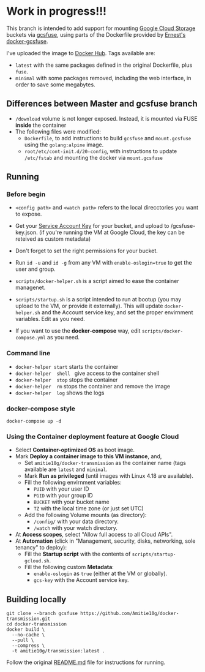 # Work in progress!!!

This branch is intended to add support for mounting [Google Cloud Storage](https://cloud.google.com/storage) buckets via [gcsfuse](https://github.com/GoogleCloudPlatform/gcsfuse), using parts of the Dockerfile provided by [Ernest's docker-gcsfuse](https://github.com/chiaen/docker-gcsfuse).

I've uploaded the image to [Docker Hub](https://cloud.docker.com/u/amitie10g/repository/docker/amitie10g/docker-transmission). Tags available are:
* ``latest`` with the same packages defined in the original Dockerfile, plus ``fuse``.
* ``minimal`` with some packages removed, including the web interface, in order to save some megabytes.

## Differences between Master and gcsfuse branch

* ``/download`` volume is not longer exposed. Instead, it is mounted via FUSE **inside** the container
* The following files were modified:
  * ``Dockerfile``, to add instructions to build ``gcsfuse`` and ``mount.gcsfuse`` using the ``golang:alpine`` image.
  * ``root/etc/cont-init.d/20-config``, with instructions to update ``/etc/fstab`` and mounting the docker via ``mount.gcsfuse``

## Running

### Before begin
* ``<config path>`` and ``<watch path>`` refers to the local direcctories you want to expose.

* Get your [Service Account Key](https://cloud.google.com/iam/docs/creating-managing-service-account-keys) for your bucket, and upload to <config path>/gcsfuse-key.json. (if you're running the VM at Google Cloud, the key can be reteived as custom metadata)
  
* Don't forget to set the right permissions for your bucket.

* Run ``id -u`` and ``id -g`` from any VM with ``enable-oslogin=true`` to get the user and group.
* ``scripts/docker-helper.sh`` is a script aimed to ease the container managenet.

* ``scripts/startup.sh`` is a script intended to run at bootup (you may upload to the VM, or provide it externally). This will update ``docker-helper.sh`` and the Account service key, and set the proper envirnment variables. Edit as you need.

* If you want to use the **docker-compose** way, edit ``scripts/docker-compose.yml`` as you need.

### Command line
* ``docker-helper start`` starts the container
* ``docker-helper  shell `` give access to the container shell
* ``docker-helper  stop`` stops the container
* ``docker-helper  rm`` stops the container and remove the image
* ``docker-helper  log`` shows the logs

### docker-compose style
```docker-compose up -d```

### Using the Container deployment feature at Google Cloud

* Select **Container-optimized OS** as boot image.
* Mark **Deploy a container image to this VM instance**, and,
  * Set ``amitie10g/docker-transmission`` as the container name (tags available are ``latest`` and ``minimal``.
  * Mark **Run as privileged** (until images with Linux 4.18 are available).
  * Fill the following envirnment variables:
    * ``PUID`` with your user ID
    * ``PGID`` with your group ID
    * ``BUCKET`` with your bucket name
    * ``TZ`` with the local time zone (or just set UTC)
  * Add the following Volume mounts (as directory):
    * ``/config/`` with your data directory.
    * ``/watch`` with your watch directory.
* At **Access scopes**, select "Allow full access to all Cloud APIs".
* At **Automation** (click in "Management, security, disks, networking, sole tenancy" to deploy):
  * Fill the **Startup script** with the contents of ``scripts/startup-gcloud.sh``.
  * Fill the following custom **Metadata**:
    * ``enable-oslogin`` as ``true`` (either at the VM or globally).
    * ``gcs-key`` with the Account service key.

## Building locally

```
git clone --branch gcsfuse https://github.com/Amitie10g/docker-transmission.git
cd docker-transmission
docker build \
  --no-cache \
  --pull \
  --compress \
  -t amitie10g/transmission:latest .
```

Follow the original [README.md](https://github.com/linuxserver/docker-transmission/blob/master/README.md) file for instructions for running.
